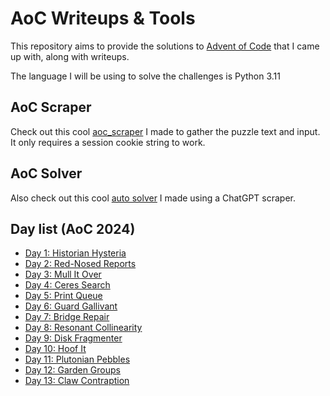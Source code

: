 # AoC Writeups & Tools

This repository aims to provide the solutions to [Advent of Code](https://adventofcode.com/) that I came up with, along with writeups.

The language I will be using to solve the challenges is Python 3.11

## AoC Scraper

Check out this cool [aoc_scraper](Solver/aoc_scraper.py) I made to gather the puzzle text and input.
It only requires a session cookie string to work.

## AoC Solver

Also check out this cool [auto solver](Solver/aoc_solver.py) I made using a ChatGPT scraper.

## Day list (AoC 2024)

- [Day 1: Historian Hysteria](AoC_2024/day_1/README.md)
- [Day 2: Red-Nosed Reports](AoC_2024/day_2/README.md)
- [Day 3: Mull It Over](AoC_2024/day_3/README.md)
- [Day 4: Ceres Search](AoC_2024/day_4/README.md)
- [Day 5: Print Queue](AoC_2024/day_5/README.md)
- [Day 6: Guard Gallivant](AoC_2024/day_6/README.md)
- [Day 7: Bridge Repair](AoC_2024/day_7/README.md)
- [Day 8: Resonant Collinearity](AoC_2024/day_8/README.md)
- [Day 9: Disk Fragmenter](AoC_2024/day_9/README.md)
- [Day 10: Hoof It](AoC_2024/day_10/README.md)
- [Day 11: Plutonian Pebbles](AoC_2024/day_11/README.md)
- [Day 12: Garden Groups](AoC_2024/day_12/README.md)
- [Day 13: Claw Contraption](AoC_2024/day_13/README.md)

